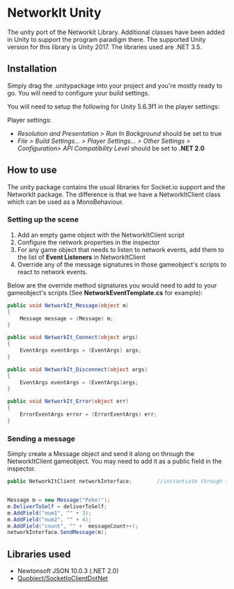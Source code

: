 # NetworkIt Unity
The unity port of the Networkit Library. Additional classes have been added in Unity to support the program paradigm there. The supported Unity version for this library is Unity 2017. The libraries used are .NET 3.5.

## Installation
Simply drag the .unitypackage into your project and you're mostly ready to go. You will need to configure your build settings.

You will need to setup the following for Unity 5.6.3f1 in the player settings:

Player settings:
* *Resolution and Presentation > Run In Background* should be set to true
* *File > Build Settings... > Player Settings... > Other Settings > Configuration> API Compatibility Level* should be set to **.NET 2.0**

## How to use
The unity package contains the usual libraries for Socket.io support and the NetworkIt package. The difference is that we have a NetworkItClient class which can be used as a MonoBehaviour.


### Setting up the scene
1. Add an empty game object with the NetworkItClient script
2. Configure the network properties in the inspector
3. For any game object that needs to listen to network events, add them to the list of **Event Listeners** in NetworkItClient
4. Override any of the message signatures in those gameobject's scripts to react to network events. 

Below are the override method signatures you would need to add to your gameobject's scripts (See **NetworkEventTemplate.cs** for example):
```C#
public void NetworkIt_Message(object m)
{
    Message message = (Message) m;
}

public void NetworkIt_Connect(object args)
{
    EventArgs eventArgs = (EventArgs) args;
}

public void NetworkIt_Disconnect(object args)
{
    EventArgs eventArgs = (EventArgs)args;
}

public void NetworkIt_Error(object err)
{
    ErrorEventArgs error = (ErrorEventArgs) err;
}

```

### Sending a message
Simply create a Message object and send it along on through the NetworkItClient gameobject. You may need to add it as a public field in the inspector.

```C#
public NetworkItClient networkInterface;		//instantiate through inspector


Message m = new Message("Poke!");
m.DeliverToSelf = deliverToSelf;
m.AddField("num1", "" + 3);
m.AddField("num2", "" + 4);
m.AddField("count", "" +  messageCount++);
networkInterface.SendMessage(m);
```


## Libraries used

* Newtonsoft JSON 10.0.3 (.NET 2.0)
* [Quobject/SocketIoClientDotNet](https://github.com/Quobject/SocketIoClientDotNet)
